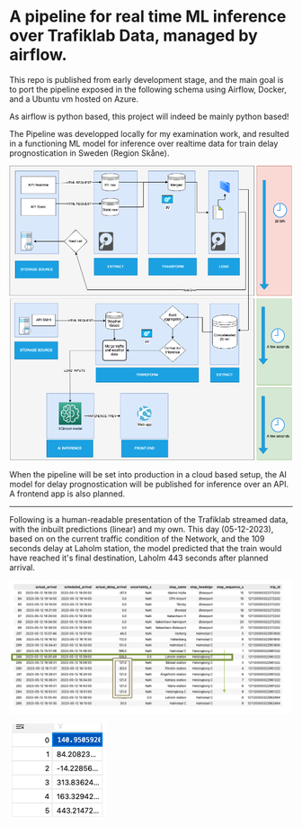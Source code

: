 # A pipeline for real time ML inference over Trafiklab Data, managed by airflow.

This repo is published from early development stage, and the main goal is to port the pipeline exposed in the following schema using Airflow, Docker, and a Ubuntu vm hosted on Azure.

As airflow is python based, this project will indeed be mainly python based!

The Pipeline was developped locally for my examination work, and resulted in a functioning ML model for inference over realtime data for train delay prognostication in Sweden (Region Skåne).

![Local Pipeline for doing inference on live data, to be ported on cloud for constant availability of previsions.](assets/streamdiagram.png)

When the pipeline will be set into production in a cloud based setup, the AI model for delay prognostication will be published for inference over an API.
A frontend app is also planned.

---

Following is a human-readable presentation of the Trafiklab streamed data, with the inbuilt predictions (linear) and my own. This day (05-12-2023), based on on the current traffic condition of the Network, and the 109 seconds delay at Laholm station, the model predicted that the train would have reached it's final destination, Laholm 443 seconds after planned arrival.

![](assets/stream_representation.png)

![](assets/model_pred.png)


